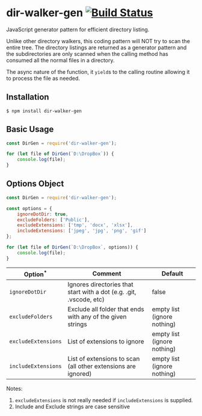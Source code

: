 # dir-walker-gen [![Build Status](https://api.travis-ci.com/vsoneji/dir-walker-gen.svg?branch=master)](http://travis-ci.org/daaku/nodejs-walker)

JavaScript generator pattern for efficient directory listing.

Unlike other directory walkers, this coding pattern will NOT try to scan the entire tree. The directory listings are returned as a generator pattern and the subdirectories are only scanned when the calling method has consumed all the normal files in a directory.

The async nature of the function, it `yield`s to the calling routine allowing it to process the file as needed.

## Installation

```shell
$ npm install dir-walker-gen
```

## Basic Usage
```javascript
const DirGen = require('dir-walker-gen');

for (let file of DirGen(`D:\DropBox`)) {
    console.log(file);
}
```

## Options Object
```javascript
const DirGen = require('dir-walker-gen');

const options = {
    ignoreDotDir: true,
    excludeFolders: ['Public'],
    excludeExtensions: ['tmp', 'docx', 'xlsx'],
    includeExtensions: ['jpeg', 'jpg', 'png', 'gif']
};

for (let file of DirGen(`D:\DropBox`, options)) {
    console.log(file);
}
```

| Option<sup>*</sup> | Comment | Default |
| ------ | ------- | ------- |
| `ignoreDotDir` | Ignores directories that start with a dot (e.g. .git, .vscode, etc) | false |
| `excludeFolders` | Exclude all folder that ends with any of the given strings | empty list (ignore nothing) |
| `excludeExtensions` | List of extensions to ignore | empty list (ignore nothing) |
| `includeExtensions` | List of extensions to scan (all other extensions are ignored) | empty list (ignore nothing) |

Notes: 
1. `excludeExtensions` is not really needed if `includeExtensions` is supplied.
2. Include and Exclude strings are case sensitive